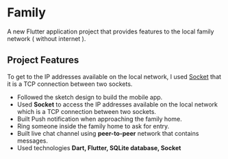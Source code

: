 # Family

A new Flutter application project that provides features to the local family network ( without internet ).

## Project Features

To get to the IP addresses available on the local network, I used [Socket](https://api.dart.dev/stable/2.16.2/dart-io/Socket-class.html) that it is a TCP connection between two sockets.

* Followed the sketch design to build the mobile app.
* Used **Socket** to access the IP addresses available on the local network which is a TCP connection between two sockets.
* Built Push notification when approaching the family home.
* Ring someone inside the family home to ask for entry.
* Built live chat channel using **peer-to-peer** network that contains messages.
* Used technologies **Dart, Flutter, SQLite database, Socket**

